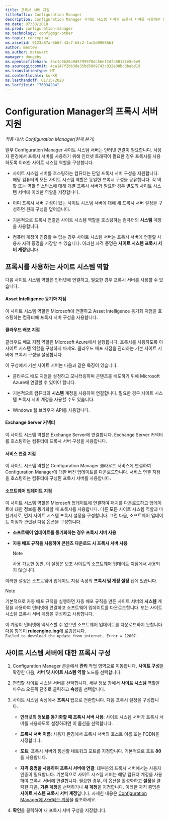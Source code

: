 ```yaml
---
title: 프록시 서버 지원
titleSuffix: Configuration Manager
description: Configuration Manager 사이트 시스템 서버가 프록시 서버를 사용하는 방법에 대해 알아봅니다.
ms.date: 07/30/2018
ms.prod: configuration-manager
ms.technology: configmgr-other
ms.topic: conceptual
ms.assetid: 9123a87a-0b6f-43c7-b5c2-fac5d09686b1
author: mestew
ms.author: mstewart
manager: dougeby
ms.openlocfilehash: 3bc1c0b26a9d5799978dc56ef24fa98132e5d6e9
ms.sourcegitcommit: 4ca147f2bb3de35bd5089743c832e00bc3babd19
ms.translationtype: HT
ms.contentlocale: ko-KR
ms.lasthandoff: 01/15/2020
ms.locfileid: "76034284"
---
```

# <a name="proxy-server-support-in-configuration-manager"></a>Configuration Manager의 프록시 서버 지원

*적용 대상: Configuration Manager(현재 분기)*

일부 Configuration Manager 사이트 시스템 서버는 인터넷 연결이 필요합니다. 사용자 환경에서 프록시 서버를 사용하기 위해 인터넷 트래픽이 필요한 경우 프록시를 사용하도록 이러한 사이트 시스템 역할을 구성합니다.  

-   사이트 시스템 서버를 호스팅하는 컴퓨터는 단일 프록시 서버 구성을 지원합니다. 해당 컴퓨터의 모든 사이트 시스템 역할은 동일한 프록시 구성을 공유합니다. 각 역할 또는 역할 인스턴스에 대해 개별 프록시 서버가 필요한 경우 별도의 사이트 시스템 서버에 이러한 역할을 저장합니다.  

-   이미 프록시 서버 구성이 있는 사이트 시스템 서버에 대해 새 프록시 서버 설정을 구성하면 원래 구성을 덮어씁니다.  

-   기본적으로 프록시 연결은 사이트 시스템 역할을 호스팅하는 컴퓨터의 **시스템** 계정을 사용합니다.  

-   컴퓨터 계정이 인증할 수 없는 경우 사이트 시스템 서버는 프록시 서버에 연결할 사용자 자격 증명을 저장할 수 있습니다. 이러한 자격 증명은 **사이트 시스템 프록시 서버 계정**입니다.  



## <a name="site-system-roles-that-use-a-proxy"></a>프록시를 사용하는 사이트 시스템 역할

다음 사이트 시스템 역할은 인터넷에 연결하고, 필요한 경우 프록시 서버를 사용할 수 있습니다.  


#### <a name="asset-intelligence-synchronization-point"></a>Asset Intelligence 동기화 지점
이 사이트 시스템 역할은 Microsoft에 연결하고 Asset Intelligence 동기화 지점을 호스팅하는 컴퓨터에 프록시 서버 구성을 사용합니다.  


#### <a name="cloud-distribution-point"></a>클라우드 배포 지점
클라우드 배포 지점 역할은 Microsoft Azure에서 실행됩니다. 프록시를 사용하도록 이 사이트 시스템 역할을 구성하지 마세요. 클라우드 배포 지점을 관리하는 기본 사이트 서버에 프록시 구성을 설정합니다.  

이 구성에서 기본 사이트 서버는 다음과 같은 특징이 있습니다.  

-   클라우드 배포 지점을 설정하고 모니터링하며 콘텐츠를 배포하기 위해 Microsoft Azure에 연결할 수 있어야 합니다.  

-   기본적으로 컴퓨터의 **시스템** 계정을 사용하여 연결합니다. 필요한 경우 사이트 시스템 프록시 서버 계정을 사용할 수도 있습니다.  

-   Windows 웹 브라우저 API를 사용합니다.  


#### <a name="exchange-server-connector"></a>Exchange Server 커넥터
이 사이트 시스템 역할은 Exchange Server에 연결합니다. Exchange Server 커넥터를 호스팅하는 컴퓨터에 프록시 서버 구성을 사용합니다.  


#### <a name="service-connection-point"></a>서비스 연결 지점
이 사이트 시스템 역할은 Configuration Manager 클라우드 서비스에 연결하여 Configuration Manager에 대한 버전 업데이트를 다운로드합니다. 서비스 연결 지점을 호스팅하는 컴퓨터에 구성된 프록시 서버를 사용합니다.  


#### <a name="software-update-point"></a>소프트웨어 업데이트 지점
이 사이트 시스템 역할은 Microsoft 업데이트에 연결하여 패치를 다운로드하고 업데이트에 대한 정보를 동기화할 때 프록시를 사용합니다. 다른 모든 사이트 시스템 역할과 마찬가지로, 먼저 사이트 시스템 프록시 설정을 구성합니다. 그런 다음, 소프트웨어 업데이트 지점과 관련된 다음 옵션을 구성합니다.  

-   **소프트웨어 업데이트를 동기화하는 경우 프록시 서버 사용**  

-   **자동 배포 규칙을 사용하여 콘텐츠 다운로드 시 프록시 서버 사용**  

    > [!Note]  
    > 사용 가능한 동안, 이 설정은 보조 사이트의 소프트웨어 업데이트 지점에서 사용되지 않습니다.  

이러한 설정은 소프트웨어 업데이트 지점 속성의 **프록시 및 계정 설정** 탭에 있습니다.  

> [!NOTE]  
>  기본적으로 자동 배포 규칙을 실행하면 자동 배포 규칙을 만든 사이트 서버의 **시스템** 계정을 사용하여 인터넷에 연결하고 소프트웨어 업데이트를 다운로드합니다. 또는 사이트 시스템 프록시 서버 계정을 구성하고 사용합니다. 
>   
>  이 계정이 인터넷에 액세스할 수 없으면 소프트웨어 업데이트를 다운로드하지 못합니다. 다음 항목이 **ruleengine.log**에 로깅됩니다.  
> `Failed to download the update from internet. Error = 12007.`  



## <a name="configure-the-proxy-for-a-site-system-server"></a>사이트 시스템 서버에 대한 프록시 구성  

1.  Configuration Manager 콘솔에서 **관리** 작업 영역으로 이동합니다. **사이트 구성**을 확장한 다음, **서버 및 사이트 시스템 역할** 노드를 선택합니다.  

2.  편집할 사이트 시스템 서버를 선택합니다. 세부 정보 창에서 **사이트 시스템** 역할을 마우스 오른쪽 단추로 클릭하고 **속성**을 선택합니다.  

3.  사이트 시스템 속성에서 **프록시** 탭으로 전환합니다. 다음 프록시 설정을 구성합니다.  

    - **인터넷의 정보를 동기화할 때 프록시 서버 사용**: 사이트 시스템 서버가 프록시 서버를 사용하도록 설정하려면 이 옵션을 선택합니다.  

    - **프록시 서버 이름**: 사용자 환경에서 프록시 서버의 호스트 이름 또는 FQDN을 지정합니다.  

    - **포트**: 프록시 서버와 통신할 네트워크 포트를 지정합니다. 기본적으로 포트 **80**을 사용합니다.  

    - **자격 증명을 사용하여 프록시 서버에 연결**: 대부분의 프록시 서버에서는 사용자 인증이 필요합니다. 기본적으로 사이트 시스템 서버는 해당 컴퓨터 계정을 사용하여 프록시 서버에 연결합니다. 필요한 경우, 이 옵션을 활성화하고 **설정**을 클릭한 다음, **기존 계정**을 선택하거나 **새 계정**을 지정합니다. 이러한 자격 증명은 **사이트 시스템 프록시 서버 계정**입니다.  자세한 내용은 [Configuration Manager에 사용되는 계정](/sccm/core/plan-design/hierarchy/accounts)을 참조하세요.  

4.  **확인**을 클릭하여 새 프록시 서버 구성을 저장합니다.  
